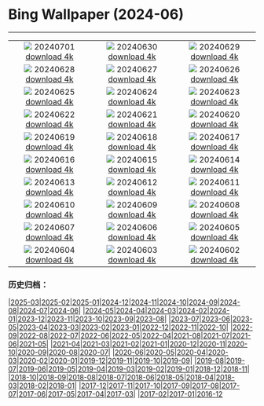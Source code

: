 # Bing Wallpaper (2024-06)
**************
| | | |
| :----: | :----: | :----: |
| ![](https://www.bing.com/th?id=OHR.FisgardLighthouse_ZH-CN5474064913_1920x1080.jpg) 20240701 [download 4k](https://www.bing.com/th?id=OHR.FisgardLighthouse_ZH-CN5474064913_UHD.jpg) | ![](https://www.bing.com/th?id=OHR.UbudBali_ZH-CN4891348277_1920x1080.jpg) 20240630 [download 4k](https://www.bing.com/th?id=OHR.UbudBali_ZH-CN4891348277_UHD.jpg) | ![](https://www.bing.com/th?id=OHR.NienhagenMecklenburg_ZH-CN4482269700_1920x1080.jpg) 20240629 [download 4k](https://www.bing.com/th?id=OHR.NienhagenMecklenburg_ZH-CN4482269700_UHD.jpg) |
| ![](https://www.bing.com/th?id=OHR.ChauseyIslands_ZH-CN4241103934_1920x1080.jpg) 20240628 [download 4k](https://www.bing.com/th?id=OHR.ChauseyIslands_ZH-CN4241103934_UHD.jpg) | ![](https://www.bing.com/th?id=OHR.FlorenceDuomo_ZH-CN7379412586_1920x1080.jpg) 20240627 [download 4k](https://www.bing.com/th?id=OHR.FlorenceDuomo_ZH-CN7379412586_UHD.jpg) | ![](https://www.bing.com/th?id=OHR.CardinalfishAnemone_ZH-CN7249037417_1920x1080.jpg) 20240626 [download 4k](https://www.bing.com/th?id=OHR.CardinalfishAnemone_ZH-CN7249037417_UHD.jpg) |
| ![](https://www.bing.com/th?id=OHR.FireWave_ZH-CN7110736577_1920x1080.jpg) 20240625 [download 4k](https://www.bing.com/th?id=OHR.FireWave_ZH-CN7110736577_UHD.jpg) | ![](https://www.bing.com/th?id=OHR.FloresIsland_ZH-CN6930246149_1920x1080.jpg) 20240624 [download 4k](https://www.bing.com/th?id=OHR.FloresIsland_ZH-CN6930246149_UHD.jpg) | ![](https://www.bing.com/th?id=OHR.DhakaBangladesh_ZH-CN6777866162_1920x1080.jpg) 20240623 [download 4k](https://www.bing.com/th?id=OHR.DhakaBangladesh_ZH-CN6777866162_UHD.jpg) |
| ![](https://www.bing.com/th?id=OHR.BrazilRainforest_ZH-CN6432366530_1920x1080.jpg) 20240622 [download 4k](https://www.bing.com/th?id=OHR.BrazilRainforest_ZH-CN6432366530_UHD.jpg) | ![](https://www.bing.com/th?id=OHR.SummerSolstice2024_ZH-CN6141918663_1920x1080.jpg) 20240621 [download 4k](https://www.bing.com/th?id=OHR.SummerSolstice2024_ZH-CN6141918663_UHD.jpg) | ![](https://www.bing.com/th?id=OHR.KokinoMacedonia_ZH-CN6029529601_1920x1080.jpg) 20240620 [download 4k](https://www.bing.com/th?id=OHR.KokinoMacedonia_ZH-CN6029529601_UHD.jpg) |
| ![](https://www.bing.com/th?id=OHR.CuxhavenTower_ZH-CN5580118944_1920x1080.jpg) 20240619 [download 4k](https://www.bing.com/th?id=OHR.CuxhavenTower_ZH-CN5580118944_UHD.jpg) | ![](https://www.bing.com/th?id=OHR.LupinIceland_ZH-CN5329147708_1920x1080.jpg) 20240618 [download 4k](https://www.bing.com/th?id=OHR.LupinIceland_ZH-CN5329147708_UHD.jpg) | ![](https://www.bing.com/th?id=OHR.HummingThistle_ZH-CN5057539905_1920x1080.jpg) 20240617 [download 4k](https://www.bing.com/th?id=OHR.HummingThistle_ZH-CN5057539905_UHD.jpg) |
| ![](https://www.bing.com/th?id=OHR.RedFoxDad_ZH-CN4894022141_1920x1080.jpg) 20240616 [download 4k](https://www.bing.com/th?id=OHR.RedFoxDad_ZH-CN4894022141_UHD.jpg) | ![](https://www.bing.com/th?id=OHR.NazareWave_ZH-CN4575182192_1920x1080.jpg) 20240615 [download 4k](https://www.bing.com/th?id=OHR.NazareWave_ZH-CN4575182192_UHD.jpg) | ![](https://www.bing.com/th?id=OHR.PeggysCove_ZH-CN4221190894_1920x1080.jpg) 20240614 [download 4k](https://www.bing.com/th?id=OHR.PeggysCove_ZH-CN4221190894_UHD.jpg) |
| ![](https://www.bing.com/th?id=OHR.RegistanUzbekistan_ZH-CN7850329702_1920x1080.jpg) 20240613 [download 4k](https://www.bing.com/th?id=OHR.RegistanUzbekistan_ZH-CN7850329702_UHD.jpg) | ![](https://www.bing.com/th?id=OHR.BigBendMilkyWay_ZH-CN7709015605_1920x1080.jpg) 20240612 [download 4k](https://www.bing.com/th?id=OHR.BigBendMilkyWay_ZH-CN7709015605_UHD.jpg) | ![](https://www.bing.com/th?id=OHR.GemsbokBotswana_ZH-CN7507199339_1920x1080.jpg) 20240611 [download 4k](https://www.bing.com/th?id=OHR.GemsbokBotswana_ZH-CN7507199339_UHD.jpg) |
| ![](https://www.bing.com/th?id=OHR.DragonBoatFestival2024_ZH-CN6619827853_1920x1080.jpg) 20240610 [download 4k](https://www.bing.com/th?id=OHR.DragonBoatFestival2024_ZH-CN6619827853_UHD.jpg) | ![](https://www.bing.com/th?id=OHR.BardenasBiosphere_ZH-CN6198033700_1920x1080.jpg) 20240609 [download 4k](https://www.bing.com/th?id=OHR.BardenasBiosphere_ZH-CN6198033700_UHD.jpg) | ![](https://www.bing.com/th?id=OHR.KillikRiverAlaska_ZH-CN5736211272_1920x1080.jpg) 20240608 [download 4k](https://www.bing.com/th?id=OHR.KillikRiverAlaska_ZH-CN5736211272_UHD.jpg) |
| ![](https://www.bing.com/th?id=OHR.HumpbackFamily_ZH-CN4336100531_1920x1080.jpg) 20240607 [download 4k](https://www.bing.com/th?id=OHR.HumpbackFamily_ZH-CN4336100531_UHD.jpg) | ![](https://www.bing.com/th?id=OHR.CamargueFlamingos_ZH-CN4176922228_1920x1080.jpg) 20240606 [download 4k](https://www.bing.com/th?id=OHR.CamargueFlamingos_ZH-CN4176922228_UHD.jpg) | ![](https://www.bing.com/th?id=OHR.MadagascarRiver_ZH-CN3842472014_1920x1080.jpg) 20240605 [download 4k](https://www.bing.com/th?id=OHR.MadagascarRiver_ZH-CN3842472014_UHD.jpg) |
| ![](https://www.bing.com/th?id=OHR.ChestnutBeeEater_ZH-CN3514753872_1920x1080.jpg) 20240604 [download 4k](https://www.bing.com/th?id=OHR.ChestnutBeeEater_ZH-CN3514753872_UHD.jpg) | ![](https://www.bing.com/th?id=OHR.CopenhagenBicycles_ZH-CN3047958346_1920x1080.jpg) 20240603 [download 4k](https://www.bing.com/th?id=OHR.CopenhagenBicycles_ZH-CN3047958346_UHD.jpg) | ![](https://www.bing.com/th?id=OHR.MenRuz_ZH-CN2021725181_1920x1080.jpg) 20240602 [download 4k](https://www.bing.com/th?id=OHR.MenRuz_ZH-CN2021725181_UHD.jpg) |

### 历史归档：

|[2025-03](2025-03/2025-03.md)|[2025-02](2025-02/2025-02.md)|[2025-01](2025-01/2025-01.md)|[2024-12](2024-12/2024-12.md)|[2024-11](2024-11/2024-11.md)|[2024-10](2024-10/2024-10.md)|[2024-09](2024-09/2024-09.md)|[2024-08](2024-08/2024-08.md)|[2024-07](2024-07/2024-07.md)|[2024-06](2024-06/2024-06.md)|
|[2024-05](2024-05/2024-05.md)|[2024-04](2024-04/2024-04.md)|[2024-03](2024-03/2024-03.md)|[2024-02](2024-02/2024-02.md)|[2024-01](2024-01/2024-01.md)|[2023-12](2023-12/2023-12.md)|[2023-11](2023-11/2023-11.md)|[2023-10](2023-10/2023-10.md)|[2023-09](2023-09/2023-09.md)|[2023-08](2023-08/2023-08.md)|
|[2023-07](2023-07/2023-07.md)|[2023-06](2023-06/2023-06.md)|[2023-05](2023-05/2023-05.md)|[2023-04](2023-04/2023-04.md)|[2023-03](2023-03/2023-03.md)|[2023-02](2023-02/2023-02.md)|[2023-01](2023-01/2023-01.md)|[2022-12](2022-12/2022-12.md)|[2022-11](2022-11/2022-11.md)|[2022-10](2022-10/2022-10.md)|
|[2022-09](2022-09/2022-09.md)|[2022-08](2022-08/2022-08.md)|[2022-07](2022-07/2022-07.md)|[2022-06](2022-06/2022-06.md)|[2022-05](2022-05/2022-05.md)|[2022-04](2022-04/2022-04.md)|[2021-08](2021-08/2021-08.md)|[2021-07](2021-07/2021-07.md)|[2021-06](2021-06/2021-06.md)|[2021-05](2021-05/2021-05.md)|
|[2021-04](2021-04/2021-04.md)|[2021-03](2021-03/2021-03.md)|[2021-02](2021-02/2021-02.md)|[2021-01](2021-01/2021-01.md)|[2020-12](2020-12/2020-12.md)|[2020-11](2020-11/2020-11.md)|[2020-10](2020-10/2020-10.md)|[2020-09](2020-09/2020-09.md)|[2020-08](2020-08/2020-08.md)|[2020-07](2020-07/2020-07.md)|
|[2020-06](2020-06/2020-06.md)|[2020-05](2020-05/2020-05.md)|[2020-04](2020-04/2020-04.md)|[2020-03](2020-03/2020-03.md)|[2020-02](2020-02/2020-02.md)|[2020-01](2020-01/2020-01.md)|[2019-12](2019-12/2019-12.md)|[2019-11](2019-11/2019-11.md)|[2019-10](2019-10/2019-10.md)|[2019-09](2019-09/2019-09.md)|
|[2019-08](2019-08/2019-08.md)|[2019-07](2019-07/2019-07.md)|[2019-06](2019-06/2019-06.md)|[2019-05](2019-05/2019-05.md)|[2019-04](2019-04/2019-04.md)|[2019-03](2019-03/2019-03.md)|[2019-02](2019-02/2019-02.md)|[2019-01](2019-01/2019-01.md)|[2018-12](2018-12/2018-12.md)|[2018-11](2018-11/2018-11.md)|
|[2018-10](2018-10/2018-10.md)|[2018-09](2018-09/2018-09.md)|[2018-08](2018-08/2018-08.md)|[2018-07](2018-07/2018-07.md)|[2018-06](2018-06/2018-06.md)|[2018-05](2018-05/2018-05.md)|[2018-04](2018-04/2018-04.md)|[2018-03](2018-03/2018-03.md)|[2018-02](2018-02/2018-02.md)|[2018-01](2018-01/2018-01.md)|
|[2017-12](2017-12/2017-12.md)|[2017-11](2017-11/2017-11.md)|[2017-10](2017-10/2017-10.md)|[2017-09](2017-09/2017-09.md)|[2017-08](2017-08/2017-08.md)|[2017-07](2017-07/2017-07.md)|[2017-06](2017-06/2017-06.md)|[2017-05](2017-05/2017-05.md)|[2017-04](2017-04/2017-04.md)|[2017-03](2017-03/2017-03.md)|
|[2017-02](2017-02/2017-02.md)|[2017-01](2017-01/2017-01.md)|[2016-12](2016-12/2016-12.md)
